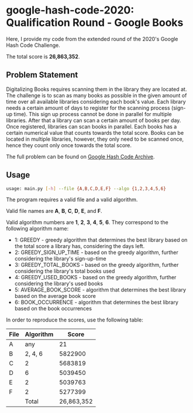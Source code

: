 # google-hash-code-2020: Qualification Round - Google Books
Here, I provide my code from the extended round of the 2020's Google Hash Code Challenge.

The total score is **26,863,352**.

## Problem Statement
Digitalizing Books requires scanning them in the library they are located at. The challenge is to scan as many books as possible in the given amount of time over all available libraries considering each book's value. Each library needs a certain amount of days to register for the scanning process (sign-up time). This sign up process cannot be done in parallel for multiple libraries. After that a library can scan a certain amount of books per day. Once registered, libraries can scan books in parallel. Each books has a certain numerical value that counts towards the total score. Books can be located in multiple libraries, however, they only need to be scanned once, hence they count only once towards the total score.

The full problem can be found on [Google Hash Code Archive](https://codingcompetitions.withgoogle.com/hashcode/archive).

## Usage
```bash
usage: main.py [-h] --file {A,B,C,D,E,F} --algo {1,2,3,4,5,6}
```
The program requires a valid file and a valid algorithm. 

Valid file names are **A**, **B**, **C**, **D**, **E**, and **F**.

Valid algorithm numbers are **1**, **2**, **3**, **4**, **5**, **6**. They correspond to the following algorithm name:
* 1: GREEDY - greedy algorithm that determines the best library based on the total score a library has, considering the days left.
* 2: GREEDY_SIGN_UP_TIME - based on the greedy algorithm, further considering the library's sign-up-time 
* 3: GREEDY_TOTAL_BOOKS - based on the greedy algorithm, further considering the library's total books used
* 4: GREEDY_USED_BOOKS - based on the greedy algorithm, further considering the library's used books
* 5: AVERAGE_BOOK_SCORE - algorithm that determines the best library based on the average book score
* 6: BOOK_OCCURRENCE - algorithm that determines the best library based on the book occurrences

In order to reproduce the scores, use the following table:

| File | Algorithm | Score      |
|------|-----------|------------|
| A    | any       | 21         |
| B    | 2, 4, 6   | 5822900    |
| C    | 2         | 5683819    |
| D    | 6         | 5039450    |
| E    | 2         | 5039763    |
| F    | 2         | 5277399    |
|      | Total     | 26,863,352 |
